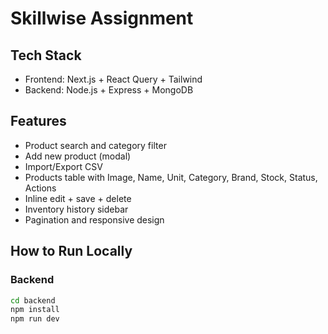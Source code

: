 # Skillwise Assignment

## Tech Stack
- Frontend: Next.js + React Query + Tailwind
- Backend: Node.js + Express + MongoDB

## Features
- Product search and category filter
- Add new product (modal)
- Import/Export CSV
- Products table with Image, Name, Unit, Category, Brand, Stock, Status, Actions
- Inline edit + save + delete
- Inventory history sidebar
- Pagination and responsive design

## How to Run Locally

### Backend
```bash
cd backend
npm install
npm run dev
